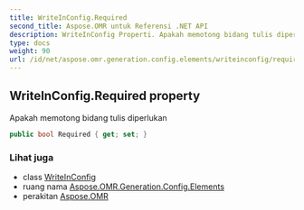 ```yaml
---
title: WriteInConfig.Required
second_title: Aspose.OMR untuk Referensi .NET API
description: WriteInConfig Properti. Apakah memotong bidang tulis diperlukan
type: docs
weight: 90
url: /id/net/aspose.omr.generation.config.elements/writeinconfig/required/
---
```

## WriteInConfig.Required property

Apakah memotong bidang tulis diperlukan

```csharp
public bool Required { get; set; }
```

### Lihat juga

* class [WriteInConfig](../)
* ruang nama [Aspose.OMR.Generation.Config.Elements](../../writeinconfig/)
* perakitan [Aspose.OMR](../../../)


